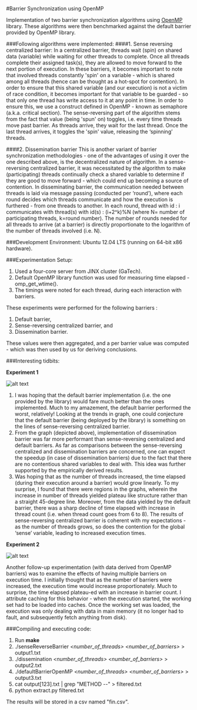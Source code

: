 #Barrier Synchronization using OpenMP

Implementation of two barrier synchronization algorithms using [OpenMP](http://www.openmp.org/) library. These algorithms were then benchmarked against the default barrier provided by OpenMP library.

###Following algorithms were implemented:
####1. Sense reversing centralized barrier:
In a centralized barrier, threads wait (spin) on shared data (variable) while waiting for other threads to complete. Once all threads complete their assigned task(s), they are allowed to move forward to the next portion of execution. In these barriers, it becomes important to note that involved threads constantly 'spin' on a variable - which is shared among all threads (hence can be thought as a hot-spot for contention). In order to ensure that this shared variable (and our execution) is not a victim of race condition, it becomes important for that variable to be guarded - so that only one thread has write access to it at any point in time. In order to ensure this, we use a construct defined in OpenMP - known as semaphore (a.k.a. critical section). The sense-reversing part of the algorithm stems from the fact that value (being 'spun' on) toggles, i.e. every time threads move past barrier. As threads arrive, they wait for the last thread. Once the last thread arrives, it toggles the 'spin' value, releasing the ‘spinning’ threads.

####2. Dissemination barrier
This is another variant of barrier synchronization methodologies - one of the advantages of using it over the one described above, is the decentralized nature of algorithm. In a sense-reversing centralized barrier, it was necessitated by the algorithm to make (participating) threads continually check a shared variable to determine if they are good to move forward - which could end up becoming a source of contention. In disseminating barrier, the communication needed between threads is laid via message passing (conducted per ‘round’), where each round decides which threads communicate and how the execution is furthered - from one threads to another. In each round, thread with id : i communicates with thread(s) with id(s) : (i+2^k)%N (where N= number of participating threads, k=round number). The number of rounds needed for all threads to arrive (at a barrier) is directly proportionate to the logarithm of the number of threads involved (i.e. N).

###Development Environment:
Ubuntu 12.04 LTS (running on 64-bit x86 hardware).

###Experimentation Setup:

1. Used a four-core server from JINX cluster (GaTech). 
2. Default OpenMP library function was used for measuring time elapsed - omp_get_wtime(). 
3. The timings were noted for each thread, during each interaction with barriers. 

These experiments were performed for the following barriers : 

1. Default barrier, 
2. Sense-reversing centralized barrier, and
3. Dissemination barrier. 
 
These values were then aggregated, and a per barrier value was computed - which was then used by us for deriving conclusions.

###Interesting tidbits:

**Experiment 1**

![alt text](https://github.com/rohit-jamuar/Barrier-Synchronization/blob/master/Pngs/1.png "Variation in completion times")

1. I was hoping that the default barrier implementation (i.e. the one provided by the library) would fare much better than the ones implemented. Much to my amazement, the default barrier performed the worst, relatively! Looking at the trends in graph, one could conjecture that the default barrier (being deployed by the library) is something on the lines of sense-reversing centralized barrier.
2. From the graph (depicted above), implementation of dissemination barrier was far more performant than  sense-reversing centralized and default barriers. As far as comparisons between the sense-reversing centralized and dissemination barriers are concerned, one can expect the speedup (in case of dissemination barriers) due to the fact that there are no contentious shared variables to deal with. This idea was further supported by the empirically derived results.
3. Was hoping that as the number of threads increased, the time elapsed (during their execution around a barrier) would grow linearly. To my surprise, I found that there were regions in the graphs, wherein the increase in number of threads yielded plateau like structure rather than a straight 45-degree line. Moreover, from the data yielded by the default barrier, there was a sharp decline of time elapsed with increase in thread count (i.e. when thread count goes from 6 to 8). The results of sense-reversing centralized barrier is coherent with my expectations - as the number of threads grows, so does the contention for the global ‘sense’ variable, leading to increased execution times.

**Experiment 2**

![alt text](https://github.com/rohit-jamuar/Barrier-Synchronization/blob/master/Pngs/2.png "Time Elapsed v/s Barrier Count")

Another follow-up experimentation (with data derived from OpenMP barriers) was to examine the effects of having multiple barriers on execution time. I initially thought that as the number of barriers were increased, the execution time would increase proportionately. Much to surprise, the time elapsed plateau-ed with an increase in barrier count. I attribute caching for this behavior - when the execution started, the working set had to be loaded into caches. Once the working set was loaded, the execution was only dealing with data in main memory (it no longer had to fault, and subsequently fetch anything from disk).

###Compiling and executing code:
1. Run **make**
2. ./senseReverseBarrier *\<number\_of\_threads\>* *\<number\_of\_barriers\>* \> output1.txt
3. ./dissemination *\<number\_of\_threads\>* *\<number\_of\_barriers\>* \> output2.txt
4. ./defaultBarrierOpenMP *\<number\_of\_threads\>* *\<number\_of\_barriers\>* \> output3.txt
5. cat output[123].txt | grep "METHOD --" > filtered.txt
6. python extract.py filtered.txt

The results will be stored in a csv named "fin.csv".

